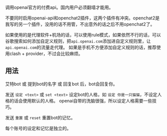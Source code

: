 调用openai官方的付费api。国内用户必须翻墙才能用。

不要同时启用openai-api和openchat2插件，这两个插件有冲突。openchat2是我写的另一个插件，没用的话不用管，不出意外的话之后不用openchat2了。

如果使用的是代理软件+机场的话，可以使用rule模式，如果依然不行的话，可以谷歌搜索如何添加自定义规则，把`api.openai.com`添加进自定义规则里，让`api.openai.com`的流量走代理。
如果是手机不方便添加自定义规则的话，推荐使用clash + provider，不过会比较麻烦。

## 用法

艾特bot 或 提到bot的名字 或 回复bot 后，bot会回复你。

发送 `设定 <text>` 或 `set <text>` 设定bot的人格，如 `设定 你是一只猫猫`，不设定人格的话会使用默认的人格。
openai自带的洗脑很强，所以设定人格需要一些技巧。

发送 `重置` 或 `reset` 重置bot的记忆。

每个账号的设定和记忆是独立的。
